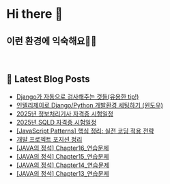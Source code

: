 # Hi there 👋

## 이런 환경에 익숙해요✍🏼

<p>
  <img alt="" src="https://img.shields.io/badge/SpringBoot-6DB33F?style=flat&logo=SpringBoot&logoColor=white"/>
  <img alt="" src="https://img.shields.io/badge/MySQL-4479A1?style=flat-square&logo=MySQL&logoColor=white"/>
  <img alt="" src= "https://img.shields.io/badge/Java-007396?style=flat-square&logo=Java&logoColor=white"/> 
  <img alt="" src= "https://img.shields.io/badge/JavaScript-F7DF1E?style=flat-square&logo=JavaScript&logoColor=white"/> 
</p>

## 📕 Latest Blog Posts

<ul><li><a href='https://howtomakecode.tistory.com/entry/Django%EA%B0%80-%EC%9E%90%EB%8F%99%EC%9C%BC%EB%A1%9C-%EA%B2%80%EC%82%AC%ED%95%B4%EC%A3%BC%EB%8A%94-%EA%B2%83%EB%93%A4%EC%9C%A0%EC%9A%A9%ED%95%9C-tip' target='_blank'>Django가 자동으로 검사해주는 것들(유용한 tip!)</a></li><li><a href='https://howtomakecode.tistory.com/entry/%EC%9D%B8%ED%85%94%EB%A6%AC%EC%A0%9C%EC%9D%B4%EB%A1%9C-DjangoPython-%EA%B0%9C%EB%B0%9C%ED%99%98%EA%B2%BD-%EC%84%B8%ED%8C%85%ED%95%98%EA%B8%B0-%EC%9C%88%EB%8F%84%EC%9A%B0' target='_blank'>인텔리제이로 Django/Python 개발환경 세팅하기 (윈도우)</a></li><li><a href='https://howtomakecode.tistory.com/entry/2025%EB%85%84-%EC%A0%95%EB%B3%B4%EC%B2%98%EB%A6%AC%EA%B8%B0%EC%82%AC-%EC%9E%90%EA%B2%A9%EC%A6%9D-%EC%8B%9C%ED%97%98%EC%9D%BC%EC%A0%95' target='_blank'>2025년 정보처리기사 자격증 시험일정</a></li><li><a href='https://howtomakecode.tistory.com/entry/2025%EB%85%84-SQLD-%EC%9E%90%EA%B2%A9%EC%A6%9D-%EC%8B%9C%ED%97%98%EC%9D%BC%EC%A0%95' target='_blank'>2025년 SQLD 자격증 시험일정</a></li><li><a href='https://howtomakecode.tistory.com/entry/JavaScript-Patterns-%ED%95%B5%EC%8B%AC-%EC%A0%95%EB%A6%AC-%EC%8B%A4%EC%A0%84-%EC%BD%94%EB%94%A9-%EC%A0%81%EC%9A%A9-%EC%A0%84%EB%9E%B5' target='_blank'>[JavaScript Patterns] 핵심 정리: 실전 코딩 적용 전략</a></li><li><a href='https://howtomakecode.tistory.com/entry/%EA%B0%9C%EB%B0%9C-%ED%94%84%EB%A1%9C%EC%A0%9D%ED%8A%B8-%ED%8F%AC%EC%A7%80%EC%85%98-%EC%A0%95%EB%A6%AC' target='_blank'>개발 프로젝트 포지션 정리</a></li><li><a href='https://howtomakecode.tistory.com/entry/JAVA%EC%9D%98-%EC%A0%95%EC%84%9D-Chapter16%EC%97%B0%EC%8A%B5%EB%AC%B8%EC%A0%9C' target='_blank'>[JAVA의 정석] Chapter16_연습문제</a></li><li><a href='https://howtomakecode.tistory.com/entry/JAVA%EC%9D%98-%EC%A0%95%EC%84%9D-Chapter15%EC%97%B0%EC%8A%B5%EB%AC%B8%EC%A0%9C' target='_blank'>[JAVA의 정석] Chapter15_연습문제</a></li><li><a href='https://howtomakecode.tistory.com/entry/JAVA%EC%9D%98-%EC%A0%95%EC%84%9D-Chapter14%EC%97%B0%EC%8A%B5%EB%AC%B8%EC%A0%9C' target='_blank'>[JAVA의 정석] Chapter14_연습문제</a></li><li><a href='https://howtomakecode.tistory.com/entry/JAVA%EC%9D%98-%EC%A0%95%EC%84%9D-Chapter13%EC%97%B0%EC%8A%B5%EB%AC%B8%EC%A0%9C' target='_blank'>[JAVA의 정석] Chapter13_연습문제</a></li></ul>